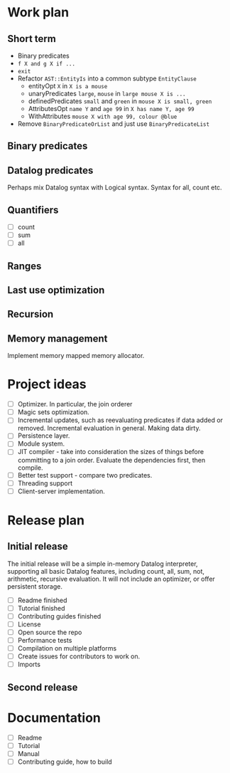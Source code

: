 # Work plan

## Short term
- Binary predicates
- `f X and g X if ...`
- `exit`
- Refactor `AST::EntityIs` into a common subtype `EntityClause`
  - entityOpt `X` in `X is a mouse`
  - unaryPredicates `large`, `mouse` in `large mouse X is ...`
  - definedPredicates `small` and `green` in `mouse X is small, green`
  - AttributesOpt `name Y` and `age 99` in `X has name Y, age 99`
  - WithAttributes `mouse X with age 99, colour @blue`
- Remove `BinaryPredicateOrList` and just use `BinaryPredicateList`

## Binary predicates

## Datalog predicates

Perhaps mix Datalog syntax with Logical syntax.
Syntax for all, count etc.

## Quantifiers

- [ ] count
- [ ] sum
- [ ] all

## Ranges

## Last use optimization

## Recursion

## Memory management

Implement memory mapped memory allocator.

# Project ideas

- [ ] Optimizer. In particular, the join orderer
- [ ] Magic sets optimization.
- [ ] Incremental updates, such as reevaluating predicates if data added or removed. Incremental evaluation in general. Making data dirty.
- [ ] Persistence layer.
- [ ] Module system.
- [ ] JIT compiler - take into consideration the sizes of things before committing to a join order. Evaluate the dependencies first, then compile.
- [ ] Better test support - compare two predicates.
- [ ] Threading support
- [ ] Client-server implementation.

# Release plan

## Initial release

The initial release will be a simple in-memory Datalog interpreter, supporting all basic Datalog features, including count, all, sum, not, arithmetic, recursive evaluation. It will not include an optimizer, or offer persistent storage.

 - [ ] Readme finished
 - [ ] Tutorial finished
 - [ ] Contributing guides finished
 - [ ] License
 - [ ] Open source the repo
 - [ ] Performance tests
 - [ ] Compilation on multiple platforms
 - [ ] Create issues for contributors to work on.
 - [ ] Imports

## Second release

# Documentation

- [ ] Readme
- [ ] Tutorial
- [ ] Manual
- [ ] Contributing guide, how to build